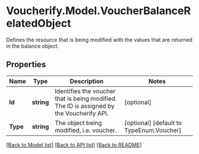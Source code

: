 # Voucherify.Model.VoucherBalanceRelatedObject
Defines the resource that is being modified with the values that are returned in the balance object.

## Properties

Name | Type | Description | Notes
------------ | ------------- | ------------- | -------------
**Id** | **string** | Identifies the voucher that is being modified. The ID is assigned by the Voucherify API. | [optional] 
**Type** | **string** | The object being modified, i.e. voucher. | [optional] [default to TypeEnum.Voucher]

[[Back to Model list]](../README.md#documentation-for-models) [[Back to API list]](../README.md#documentation-for-api-endpoints) [[Back to README]](../README.md)

